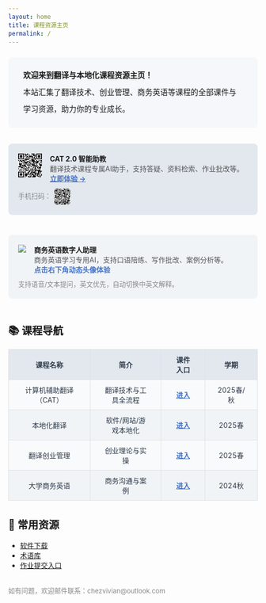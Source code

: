 ```yaml
---
layout: home
title: 课程资源主页
permalink: /
---
```


<!-- 顶部简介区块 -->
<div style="background:#f5f7fa; border-radius:8px; padding:20px 30px; margin:24px 0 32px 0; font-size:1.1em; line-height:2.2;">
  <b>欢迎来到翻译与本地化课程资源主页！</b><br>
  本站汇集了翻译技术、创业管理、商务英语等课程的全部课件与学习资源，助力你的专业成长。
</div>

<!-- 智能助教专区 -->
<div style="display:flex; gap:24px; flex-wrap:wrap; margin-bottom:32px;">
  <div style="flex:1; min-width:260px; background:#e3e8ef; border-radius:8px; padding:20px; margin-bottom:16px;">
    <img src="assets/CAT助教_2.0.png" style="height:48px; float:left; margin-right:16px;">
    <b>CAT 2.0 智能助教</b><br>
    <span style="color:#555;">翻译技术课程专属AI助手，支持答疑、资料检索、作业批改等。</span><br>
    <a href="https://udify.app/chat/cowvutHCzOFeVfaw" style="color:#4472c4; font-weight:bold;">立即体验 →</a>
    <div style="margin-top:10px; font-size:0.95em; color:#888;">手机扫码：<img src="assets/CAT助教_2.0.png" style="height:32px; vertical-align:middle; border-radius:6px; border:1px solid #e0e0e0; margin-left:6px;"></div>
  </div>
  <div style="flex:1; min-width:260px; background:#f1f4f7; border-radius:8px; padding:20px; margin-bottom:16px;">
    <img src="assets/dinosaur.gif" style="height:48px; float:left; margin-right:16px;">
    <b>商务英语数字人助理</b><br>
    <span style="color:#555;">商务英语学习专用AI，支持口语陪练、写作批改、案例分析等。</span><br>
    <span style="color:#4472c4; font-weight:bold;">点击右下角动态头像体验</span>
    <div style="margin-top:10px; font-size:0.95em; color:#888;">支持语音/文本提问，英文优先，自动切换中英文解释。</div>
  </div>
</div>

<!-- 课程导航区块 -->
## 📚 课程导航

<table style="width:100%; border-collapse:collapse; text-align:center; font-size:1em; background:#fff; margin-bottom:32px;">
  <tr style="background:#e3e8ef; color:#2d3a4a;">
    <th style="border:1px solid #e0e0e0; padding:10px 24px;">课程名称</th>
    <th style="border:1px solid #e0e0e0; padding:10px 24px;">简介</th>
    <th style="border:1px solid #e0e0e0; padding:10px 24px;">课件入口</th>
    <th style="border:1px solid #e0e0e0; padding:10px 24px;">学期</th>
  </tr>
  <tr style="background:#f9fafb; color:#2d3a4a;">
    <td style="border:1px solid #e0e0e0; padding:10px 24px;">计算机辅助翻译（CAT）</td>
    <td style="border:1px solid #e0e0e0; padding:10px 24px;">翻译技术与工具全流程</td>
    <td style="border:1px solid #e0e0e0; padding:10px 24px;"><a href="CAT.html" style="color:#4472c4; font-weight:bold;">进入</a></td>
    <td style="border:1px solid #e0e0e0; padding:10px 24px;">2025春/秋</td>
  </tr>
  <tr style="background:#f1f4f7; color:#2d3a4a;">
    <td style="border:1px solid #e0e0e0; padding:10px 24px;">本地化翻译</td>
    <td style="border:1px solid #e0e0e0; padding:10px 24px;">软件/网站/游戏本地化</td>
    <td style="border:1px solid #e0e0e0; padding:10px 24px;"><a href="localization.html" style="color:#4472c4; font-weight:bold;">进入</a></td>
    <td style="border:1px solid #e0e0e0; padding:10px 24px;">2025春</td>
  </tr>
  <tr style="background:#f9fafb; color:#2d3a4a;">
    <td style="border:1px solid #e0e0e0; padding:10px 24px;">翻译创业管理</td>
    <td style="border:1px solid #e0e0e0; padding:10px 24px;">创业理论与实操</td>
    <td style="border:1px solid #e0e0e0; padding:10px 24px;"><a href="entrepreneur.html" style="color:#4472c4; font-weight:bold;">进入</a></td>
    <td style="border:1px solid #e0e0e0; padding:10px 24px;">2025春</td>
  </tr>
  <tr style="background:#f1f4f7; color:#2d3a4a;">
    <td style="border:1px solid #e0e0e0; padding:10px 24px;">大学商务英语</td>
    <td style="border:1px solid #e0e0e0; padding:10px 24px;">商务沟通与案例</td>
    <td style="border:1px solid #e0e0e0; padding:10px 24px;"><a href="BE_pdf/" style="color:#4472c4; font-weight:bold;">进入</a></td>
    <td style="border:1px solid #e0e0e0; padding:10px 24px;">2024秋</td>
  </tr>
</table>

<!-- 资源区块 -->
## 🔗 常用资源
- [软件下载](#)
- [术语库](#)
- [作业提交入口](#)

<div style="margin-top:32px; color:#888; font-size:0.95em;">如有问题，欢迎邮件联系：chezvivian@outlook.com</div>

<!-- 保留数字人助理脚本 -->
<script
    type="module"
    src="https://agent.d-id.com/v1/index.js"
    data-name="did-agent"
    data-mode="fabio"
    data-client-key="YXV0aDB8NjgxYTAxYmEyZGNhMTc1NDdkZmYxNDc1OlhvaWFYbmZpdkt5NDRKRFZSRURjYw=="
    data-agent-id="agt_AARr0Q-v"
    data-monitor="true">
</script>




